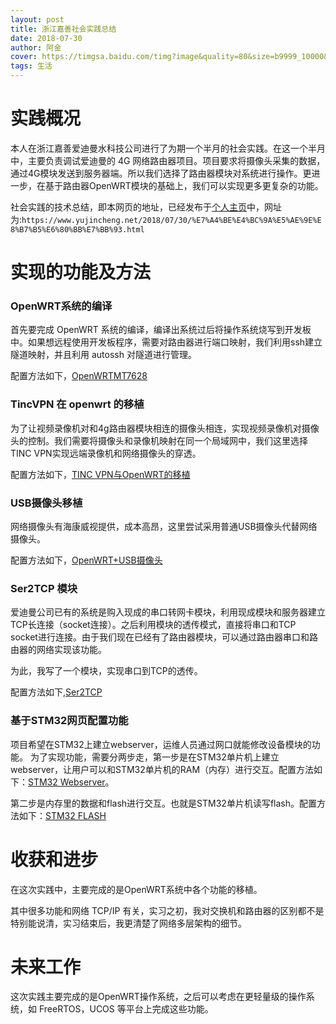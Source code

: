 ```yaml
---
layout: post
title: 浙江嘉善社会实践总结
date: 2018-07-30
author: 阿金
cover: https://timgsa.baidu.com/timg?image&quality=80&size=b9999_10000&sec=1532937791687&di=f99bbb142b9c0e9691d1cfcf1ea057b4&imgtype=0&src=http%3A%2F%2Fpic36.photophoto.cn%2F20150725%2F1190119313800522_b.jpg
tags: 生活
---
```


# 实践概况

本人在浙江嘉善爱迪曼水科技公司进行了为期一个半月的社会实践。在这一个半月中，主要负责调试爱迪曼的 4G 网络路由器项目。项目要求将摄像头采集的数据，通过4G模块发送到服务器端。所以我们选择了路由器模块对系统进行操作。更进一步，在基于路由器OpenWRT模块的基础上，我们可以实现更多更复杂的功能。

社会实践的技术总结，即本网页的地址，已经发布于[个人主页](https://www.yujincheng.net/2018/07/30/%E7%A4%BE%E4%BC%9A%E5%AE%9E%E8%B7%B5%E6%80%BB%E7%BB%93.html)中，网址为:```https://www.yujincheng.net/2018/07/30/%E7%A4%BE%E4%BC%9A%E5%AE%9E%E8%B7%B5%E6%80%BB%E7%BB%93.html```

# 实现的功能及方法

### OpenWRT系统的编译

首先要完成 OpenWRT 系统的编译，编译出系统过后将操作系统烧写到开发板中。如果想远程使用开发板程序，需要对路由器进行端口映射，我们利用ssh建立隧道映射，并且利用 autossh 对隧道进行管理。

配置方法如下，[OpenWRTMT7628](/2018/07/17/OpewrtMT7628.html)

### TincVPN 在 openwrt 的移植

为了让视频录像机对和4g路由器模块相连的摄像头相连，实现视频录像机对摄像头的控制。我们需要将摄像头和录像机映射在同一个局域网中，我们这里选择 TINC VPN实现远端录像机和网络摄像头的穿透。

配置方法如下，[TINC VPN与OpenWRT的移植](/2018/07/20/TincVPN-+-OpenWRT-配置.html)

### USB摄像头移植

网络摄像头有海康威视提供，成本高昂，这里尝试采用普通USB摄像头代替网络摄像头。

配置方法如下，[OpenWRT+USB摄像头](/2018/07/25/Openwrt+USB摄像头.html)

### Ser2TCP 模块

爱迪曼公司已有的系统是购入现成的串口转网卡模块，利用现成模块和服务器建立TCP长连接（socket连接）。之后利用模块的透传模式，直接将串口和TCP socket进行连接。由于我们现在已经有了路由器模块，可以通过路由器串口和路由器的网络实现该功能。

为此，我写了一个模块，实现串口到TCP的透传。

配置方法如下,[Ser2TCP](/2018/07/29/Ser2TCP.html)

### 基于STM32网页配置功能

项目希望在STM32上建立webserver，运维人员通过网口就能修改设备模块的功能。
为了实现功能，需要分两步走，第一步是在STM32单片机上建立webserver，让用户可以和STM32单片机的RAM（内存）进行交互。配置方法如下：[STM32 Webserver](/2018/08/03/WebserverOnSTM32.html)。

第二步是内存里的数据和flash进行交互。也就是STM32单片机读写flash。配置方法如下：[STM32 FLASH](/2018/08/06/STM32读写flash操作.html)

# 收获和进步

在这次实践中，主要完成的是OpenWRT系统中各个功能的移植。

其中很多功能和网络 TCP/IP 有关，实习之初，我对交换机和路由器的区别都不是特别能说清，实习结束后，我更清楚了网络多层架构的细节。

# 未来工作

这次实践主要完成的是OpenWRT操作系统，之后可以考虑在更轻量级的操作系统，如 FreeRTOS，UCOS 等平台上完成这些功能。
